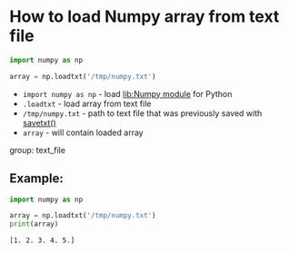 # How to load Numpy array from text file

```python
import numpy as np

array = np.loadtxt('/tmp/numpy.txt')
```

- `import numpy as np` - load [lib:Numpy module](/python-numpy/how-to-install-python-numpy-lib) for Python
- `.loadtxt` - load array from text file
- `/tmp/numpy.txt` - path to text file that was previously saved with [savetxt()](/python-numpy/how-to-save-numpy-array-to-text-file)
- `array` - will contain loaded array

group: text_file

## Example: 
```python
import numpy as np

array = np.loadtxt('/tmp/numpy.txt')
print(array)
```
```
[1. 2. 3. 4. 5.]

```

